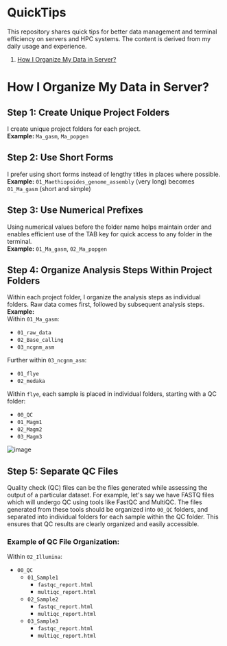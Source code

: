 # QuickTips
This repository shares quick tips for better data management and terminal efficiency on servers and HPC systems. The content is derived from my daily usage and experience.

1. [How I Organize My Data in Server?](#question1)

# How I Organize My Data in Server? <a name="question1"></a>

## Step 1: Create Unique Project Folders
I create unique project folders for each project.  
**Example:** `Ma_gasm`, `Ma_popgen`

## Step 2: Use Short Forms
I prefer using short forms instead of lengthy titles in places where possible.  
**Example:** `01_Maethiopoides_genome_assembly` (very long) becomes `01_Ma_gasm` (short and simple)

## Step 3: Use Numerical Prefixes
Using numerical values before the folder name helps maintain order and enables efficient use of the TAB key for quick access to any folder in the terminal.  
**Example:** `01_Ma_gasm`, `02_Ma_popgen`

## Step 4: Organize Analysis Steps Within Project Folders
Within each project folder, I organize the analysis steps as individual folders. Raw data comes first, followed by subsequent analysis steps.  
**Example:**  
Within `01_Ma_gasm`: 
- `01_raw_data`
- `02_Base_calling`
- `03_ncgnm_asm`  

Further within `03_ncgnm_asm`:
- `01_flye`
- `02_medaka`

Within `flye`, each sample is placed in individual folders, starting with a QC folder: 
- `00_QC`
- `01_Magm1`
- `02_Magm2`
- `03_Magm3`

![image](https://github.com/meeranhussain/CommandHub/assets/40800675/ff3f0490-ae0f-42d1-89da-db0feaba3a69)

## Step 5: Separate QC Files
Quality check (QC) files can be the files generated while assessing the output of a particular dataset. For example, let's say we have FASTQ files which will undergo QC using tools like FastQC and MultiQC. The files generated from these tools should be organized into `00_QC` folders, and separated into individual folders for each sample within the QC folder. This ensures that QC results are clearly organized and easily accessible.

### Example of QC File Organization:
Within `02_Illumina`:
- `00_QC`
  - `01_Sample1`
    - `fastqc_report.html`
    - `multiqc_report.html`
  - `02_Sample2`
    - `fastqc_report.html`
    - `multiqc_report.html`
  - `03_Sample3`
    - `fastqc_report.html`
    - `multiqc_report.html`
